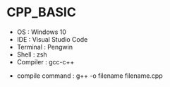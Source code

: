 # CPP_BASIC

* OS : Windows 10
* IDE : Visual Studio Code
* Terminal : Pengwin
* Shell : zsh
* Compiler : gcc-c++
- compile command : g++ -o filename filename.cpp

